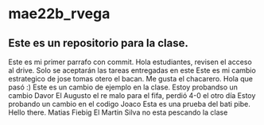 # mae22b_rvega
## Este es un repositorio para la clase.

Este es mi primer parrafo con commit.
Hola estudiantes, revisen el acceso al drive. Solo se aceptarán las tareas entregadas en este
Este es mi cambio estrategico de jose tomas otero el bacan.
Me gusta el chacarero.
Hola que pasó :) 
Este es un cambio de ejemplo en la clase.
Estoy probandso un cambio Davor
El Augusto el re malo para el fifa, perdió 4-0 el otro día
Estoy probando un cambio en el codigo Joaco
Esta es una prueba del bati pibe. 
Hello there. Matias Fiebig
El Martin Silva no esta pescando la clase


